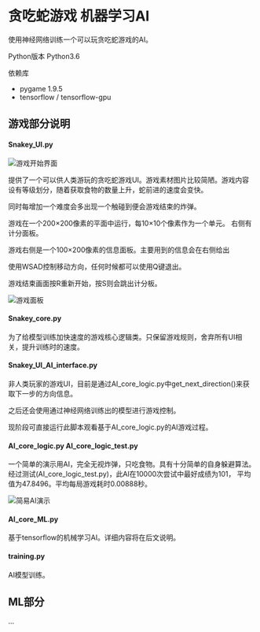 # 贪吃蛇游戏 机器学习AI
使用神经网络训练一个可以玩贪吃蛇游戏的AI。

Python版本 Python3.6

依赖库

- pygame 1.9.5
- tensorflow / tensorflow-gpu

## 游戏部分说明

#### Snakey_UI.py

![游戏开始界面](https://github.com/cstrikest/ML_Snakey/blob/master/images/gamestart_image.png?raw=true)

提供了一个可以供人类游玩的贪吃蛇游戏UI。游戏素材图片比较简陋。游戏内容设有等级划分，随着获取食物的数量上升，蛇前进的速度会变快。

同时每增加一个难度会多出现一个触碰到便会游戏结束的炸弹。

游戏在一个200×200像素的平面中运行，每10×10个像素作为一个单元。 右侧有计分面板。

游戏右侧是一个100×200像素的信息面板。主要用到的信息会在右侧给出

使用WSAD控制移动方向，任何时候都可以使用Q键退出。

游戏结束画面按R重新开始，按S则会跳出计分板。

![游戏面板](https://github.com/cstrikest/ML_Snakey/blob/master/images/game_image.png?raw=true)

#### Snakey_core.py

为了给模型训练加快速度的游戏核心逻辑类。只保留游戏规则，舍弃所有UI相关，提升训练时的速度。

#### Snakey_UI_AI_interface.py

非人类玩家的游戏UI，目前是通过AI_core_logic.py中get_next_direction()来获取下一步的方向信息。

之后还会使用通过神经网络训练出的模型进行游戏控制。

现阶段可直接运行此脚本观看基于AI_core_logic.py的AI游戏过程。

#### AI_core_logic.py AI_core_logic_test.py

一个简单的演示用AI，完全无视炸弹，只吃食物。具有十分简单的自身躲避算法。经过测试(AI_core_logic_test.py)，此AI在10000次尝试中最好成绩为101，
平均值为47.8496。平均每局游戏耗时0.00888秒。

![简易AI演示](https://github.com/cstrikest/ML_Snakey/blob/master/images/2.gif?raw=true)

#### AI_core_ML.py

基于tensorflow的机械学习AI。详细内容将在后文说明。

#### training.py

AI模型训练。

## ML部分

...